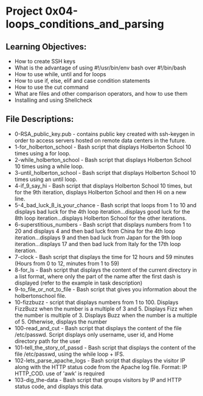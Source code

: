 # Project 0x04-loops_conditions_and_parsing

## Learning Objectives:
* How to create SSH keys
* What is the advantage of using #!/usr/bin/env bash over #!/bin/bash
* How to use while, until and for loops
* How to use if, else, elif and case condition statements
* How to use the cut command
* What are files and other comparison operators, and how to use them
* Installing and using Shellcheck

## File Descriptions:
* 0-RSA_public_key.pub - contains public key created with ssh-keygen in order to access servers hosted on remote data centers in the future.
* 1-for_holberton_school - Bash script that displays Holberton School 10 times using a for loop.
* 2-while_holberton_school - Bash script that displays Holberton School 10 times using a while loop.
* 3-until_holberton_school - Bash script that displays Holberton School 10 times using an until loop.
* 4-if_9_say_hi - Bash script that displays Holberton School 10 times, but for the 9th iteration, displays Holberton School and then Hi on a new line.
* 5-4_bad_luck_8_is_your_chance - Bash script that loops from 1 to 10 and displays bad luck for the 4th loop iteration...displays good luck for the 8th loop iteration...displays Holberton School for the other iterations.
* 6-superstitious_numbers - Bash script that displays numbers from 1 to 20 and displays 4 and then bad luck from China for the 4th loop iteration...displays 9 and then bad luck from Japan for the 9th loop iteration...displays 17 and then bad luck from Italy for the 17th loop iteration.
* 7-clock - Bash script that displays the time for 12 hours and 59 minutes (Hours from 0 to 12, minutes from 1 to 59)
* 8-for_ls - Bash script that displays the content of the current directory in a list format, where only the part of the name after the first dash is displayed (refer to the example in task description)
* 9-to_file_or_not_to_file - Bash script that gives you information about the holbertonschool file.
* 10-fizzbuzz - script that displays numbers from 1 to 100. Displays FizzBuzz when the number is a multiple of 3 and 5. Displays Fizz when the number is multiple of 3. Displays Buzz when the number is a multiple of 5. Otherwise, displays the number
* 100-read_and_cut - Bash script that displays the content of the file /etc/passwd. Script displays only username, user id, and Home directory path for the user
* 101-tell_the_story_of_passd - Bash script that displays the content of the file /etc/passwd, using the while loop + IFS.
* 102-lets_parse_apache_logs - Bash script that displays the visitor IP along with the HTTP status code from the Apache log file. Format: IP HTTP_COD. use of 'awk' is required
* 103-dig_the-data - Bash script that groups visitors by IP and HTTP status code, and displays this data.
